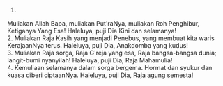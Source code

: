 1.
Muliakan Allah Bapa, muliakan Put'raNya,
muliakan Roh Penghibur, Ketiganya Yang Esa!
Haleluya, puji Dia Kini dan selamanya!
<br>
2.
Muliakan Raja Kasih yang menjadi Penebus,
yang membuat kita waris KerajaanNya terus.
Haleluya, puji Dia, Anakdomba yang kudus!
<br>
3.
Muliakan Raja sorga, Raja G'reja yang esa,
Raja bangsa-bangsa dunia; langit-bumi nyanyilah!
Haleluya, puji Dia, Raja Mahamulia!
<br>
4.
Kemuliaan selamanya dalam sorga bergema.
Hormat dan syukur dan kuasa diberi ciptaanNya.
Haleluya, puji Dia, Raja agung semesta!